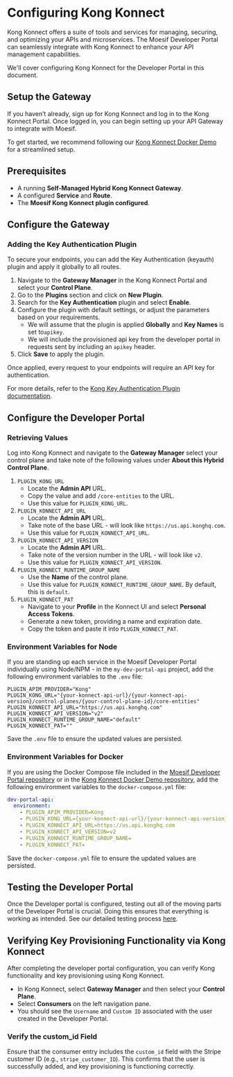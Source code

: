 # Configuring Kong Konnect

Kong Konnect offers a suite of tools and services for managing, securing, and optimizing your APIs and microservices. The Moesif Developer Portal can seamlessly integrate with Kong Konnect to enhance your API management capabilities.

We'll cover configuring Kong Konnect for the Developer Portal in this document.

## Setup the Gateway

If you haven’t already, sign up for Kong Konnect and log in to the Kong Konnect Portal. Once logged in, you can begin setting up your API Gateway to integrate with Moesif.

To get started, we recommend following our [Kong Konnect Docker Demo](https://github.com/Moesif/moesif-kong-konnect-docker-demo) for a streamlined setup.

## Prerequisites

- A running **Self-Managed Hybrid Kong Konnect Gateway**.
- A configured **Service** and **Route**.
- The **Moesif Kong Konnect plugin configured**.

## Configure the Gateway

### Adding the Key Authentication Plugin

To secure your endpoints, you can add the Key Authentication (keyauth) plugin and apply it globally to all routes.

1. Navigate to the **Gateway Manager** in the Kong Konnect Portal and select your **Control Plane**.
2. Go to the **Plugins** section and click on **New Plugin**.
3. Search for the **Key Authentication** plugin and select **Enable**.
4. Configure the plugin with default settings, or adjust the parameters based on your requirements.
    - We will assume that the plugin is applied **Globally** and **Key Names** is set to`apikey`.
    - We will include the provisioned api key from the developer portal in requests sent by including an `apikey` header.
5. Click **Save** to apply the plugin.

Once applied, every request to your endpoints will require an API key for authentication.

For more details, refer to the [Kong Key Authentication Plugin documentation](https://docs.konghq.com/hub/kong-inc/key-auth/).

## Configure the Developer Portal

### Retrieving Values

Log into Kong Konnect and navigate to the **Gateway Manager** select your control plane and take note of the following values under **About this Hybrid Control Plane**.

1. `PLUGIN_KONG_URL`
    - Locate the **Admin API** URL.
    - Copy the value and add `/core-entities` to the URL.
    - Use this value for `PLUGIN_KONG_URL`.
2. `PLUGIN_KONNECT_API_URL`
    - Locate the **Admin API** URL.
    - Take note of the base URL - will look like `https://us.api.konghq.com`.
    - Use this value for `PLUGIN_KONNECT_API_URL`.
3. `PLUGIN_KONNECT_API_VERSION`
    - Locate the **Admin API** URL.
    - Take note of the version number in the URL - will look like `v2`.
    - Use this value for `PLUGIN_KONNECT_API_VERSION`.
4. `PLUGIN_KONNECT_RUNTIME_GROUP_NAME`
    - Use the **Name** of the control plane.
    - Use this value for `PLUGIN_KONNECT_RUNTIME_GROUP_NAME`. By default, this is `default`.
5. `PLUGIN_KONNECT_PAT`
    - Navigate to your **Profile** in the Konnect UI and select **Personal Access Tokens**.
    - Generate a new token, providing a name and expiration date.
    - Copy the token and paste it into `PLUGIN_KONNECT_PAT`.

### Environment Variables for Node

If you are standing up each service in the Moesif Developer Portal individually using Node/NPM - in the `my-dev-portal-api` project, add the following environment variables to the `.env` file:

```shell
PLUGIN_APIM_PROVIDER="Kong"
PLUGIN_KONG_URL="{your-konnect-api-url}/{your-konnect-api-version}/control-planes/{your-control-plane-id}/core-entities"
PLUGIN_KONNECT_API_URL="https://us.api.konghq.com"
PLUGIN_KONNECT_API_VERSION="v2"
PLUGIN_KONNECT_RUNTIME_GROUP_NAME="default"
PLUGIN_KONNECT_PAT=""
```

Save the `.env` file to ensure the updated values are persisted.

### Environment Variables for Docker

If you are using the Docker Compose file included in the [Moesif Developer Portal repository](https://github.com/Moesif/moesif-developer-portal) or in the [Kong Konnect Docker Demo repository](https://github.com/Moesif/moesif-kong-konnect-docker-demo), add the following environment variables to the `docker-compose.yml` file:

```yaml
dev-portal-api:
  environment:
    - PLUGIN_APIM_PROVIDER=Kong
    - PLUGIN_KONG_URL={your-konnect-api-url}/{your-konnect-api-version}/control-planes/{your-control-plane-id}/core-entities
    - PLUGIN_KONNECT_API_URL=https://us.api.konghq.com
    - PLUGIN_KONNECT_API_VERSION=v2
    - PLUGIN_KONNECT_RUNTIME_GROUP_NAME=
    - PLUGIN_KONNECT_PAT=
```

Save the `docker-compose.yml` file to ensure the updated values are persisted.

## Testing the Developer Portal

Once the Developer portal is configured, testing out all of the moving parts of the Developer Portal is crucial. Doing this ensures that everything is working as intended. See our detailed testing process [here](https://www.moesif.com/docs/developer-portal/using-the-portal/).

## Verifying Key Provisioning Functionality via Kong Konnect

After completing the developer portal configuration, you can verify Kong functionality and key provisioning using Kong Konnect.

- In Kong Konnect, select **Gateway Manager** and then select your **Control Plane**.
- Select **Consumers** on the left navigation pane.
- You should see the `Username` and `Custom ID` associated with the user created in the Developer Portal.

### Verify the custom_id Field

Ensure that the consumer entry includes the `custom_id` field with the Stripe customer ID (e.g., `stripe_customer_ID`). This confirms that the user is successfully added, and key provisioning is functioning correctly.
